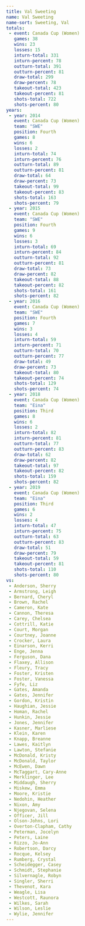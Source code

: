 ```yaml
---
title: Val Sweeting
name: Val Sweeting
name-sort: Sweeting, Val
totals:
 - event: Canada Cup (Women)
   games: 38
   wins: 23
   losses: 15
   inturn-total: 331
   inturn-percent: 78
   outturn-total: 391
   outturn-percent: 81
   draw-total: 299
   draw-percent: 78
   takeout-total: 423
   takeout-percent: 81
   shots-total: 722
   shots-percent: 80
years:
 - year: 2014
   event: Canada Cup (Women)
   team: "SWE"
   position: Fourth
   games: 8
   wins: 6
   losses: 2
   inturn-total: 74
   inturn-percent: 76
   outturn-total: 89
   outturn-percent: 81
   draw-total: 64
   draw-percent: 73
   takeout-total: 99
   takeout-percent: 83
   shots-total: 163
   shots-percent: 79
 - year: 2015
   event: Canada Cup (Women)
   team: "SWE"
   position: Fourth
   games: 9
   wins: 6
   losses: 3
   inturn-total: 69
   inturn-percent: 84
   outturn-total: 92
   outturn-percent: 81
   draw-total: 73
   draw-percent: 82
   takeout-total: 88
   takeout-percent: 82
   shots-total: 161
   shots-percent: 82
 - year: 2016
   event: Canada Cup (Women)
   team: "SWE"
   position: Fourth
   games: 7
   wins: 3
   losses: 4
   inturn-total: 59
   inturn-percent: 71
   outturn-total: 70
   outturn-percent: 77
   draw-total: 49
   draw-percent: 73
   takeout-total: 80
   takeout-percent: 74
   shots-total: 129
   shots-percent: 74
 - year: 2018
   event: Canada Cup (Women)
   team: "Eina"
   position: Third
   games: 8
   wins: 6
   losses: 2
   inturn-total: 82
   inturn-percent: 81
   outturn-total: 77
   outturn-percent: 83
   draw-total: 62
   draw-percent: 82
   takeout-total: 97
   takeout-percent: 82
   shots-total: 159
   shots-percent: 82
 - year: 2019
   event: Canada Cup (Women)
   team: "Eina"
   position: Third
   games: 6
   wins: 2
   losses: 4
   inturn-total: 47
   inturn-percent: 75
   outturn-total: 63
   outturn-percent: 83
   draw-total: 51
   draw-percent: 79
   takeout-total: 59
   takeout-percent: 81
   shots-total: 110
   shots-percent: 80
vs:
 - Anderson, Sherry
 - Armstrong, Leigh
 - Bernard, Cheryl
 - Brown, Rachel
 - Cameron, Kate
 - Cannon, Theresa
 - Carey, Chelsea
 - Cottrill, Katie
 - Court, Morgan
 - Courtney, Joanne
 - Crocker, Laura
 - Einarson, Kerri
 - Enge, Jenna
 - Ferguson, Dana
 - Flaxey, Allison
 - Fleury, Tracy
 - Foster, Kristen
 - Foster, Vanessa
 - Fyfe, Liz
 - Gates, Amanda
 - Gates, Jennifer
 - Gordon, Kristin
 - Haughian, Jessie
 - Homan, Rachel
 - Hunkin, Jessie
 - Jones, Jennifer
 - Kasner, Marliese
 - Klein, Karen
 - Knapp, Breanne
 - Lawes, Kaitlyn
 - Lawton, Stefanie
 - McDonald, Kristy
 - McDonald, Taylor
 - McEwen, Dawn
 - McTaggart, Cary-Anne
 - Merklinger, Lee
 - Middaugh, Sherry
 - Miskew, Emma
 - Moore, Kristie
 - Nedohin, Heather
 - Nixon, Amy
 - Njegovan, Selena
 - Officer, Jill
 - Olson-Johns, Lori
 - Overton-Clapham, Cathy
 - Peterman, Jocelyn
 - Peters, Laine
 - Rizzo, Jo-Ann
 - Robertson, Darcy
 - Rocque, Kelsey
 - Rumberg, Crystal
 - Scheidegger, Casey
 - Schmidt, Stephanie
 - Silvernagle, Robyn
 - Singler, Sherri
 - Thevenot, Kara
 - Weagle, Lisa
 - Westcott, Raunora
 - Wilkes, Sarah
 - Wilson, Leslie
 - Wylie, Jennifer
---
```

